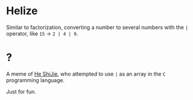 # Helize

Similar to factorization, converting a number to several numbers with the `|` operator, like `15` -> `2 | 4 | 9`.

# ?

A meme of [He ShiJie](https://www.bilibili.com/video/BV1W14y1b7Mq/), who attempted to use `|` as an array in the `C` programming language.

Just for fun.
